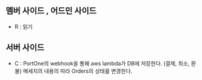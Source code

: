 ## 멤버 사이드 , 어드민 사이드
- R : 읽기

## 서버 사이드
- C : 
	PortOne의 webhook을 통해 aws lambda가 DB에 저장한다. (결제, 취소, 환불)
	메세지의 내용의 따라 Orders의 상태를 변경한다.
 